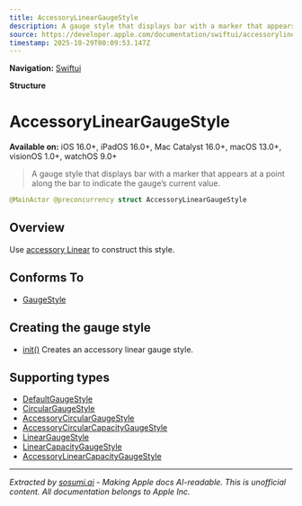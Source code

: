 ```yaml
---
title: AccessoryLinearGaugeStyle
description: A gauge style that displays bar with a marker that appears at a point along the bar to indicate the gauge’s current value.
source: https://developer.apple.com/documentation/swiftui/accessorylineargaugestyle
timestamp: 2025-10-29T00:09:53.147Z
---
```


**Navigation:** [Swiftui](/documentation/swiftui)

**Structure**

# AccessoryLinearGaugeStyle

**Available on:** iOS 16.0+, iPadOS 16.0+, Mac Catalyst 16.0+, macOS 13.0+, visionOS 1.0+, watchOS 9.0+

> A gauge style that displays bar with a marker that appears at a point along the bar to indicate the gauge’s current value.

```swift
@MainActor @preconcurrency struct AccessoryLinearGaugeStyle
```

## Overview

Use [accessory Linear](/documentation/swiftui/gaugestyle/accessorylinear) to construct this style.

## Conforms To

- [GaugeStyle](/documentation/swiftui/gaugestyle)

## Creating the gauge style

- [init()](/documentation/swiftui/accessorylineargaugestyle/init()) Creates an accessory linear gauge style.

## Supporting types

- [DefaultGaugeStyle](/documentation/swiftui/defaultgaugestyle)
- [CircularGaugeStyle](/documentation/swiftui/circulargaugestyle)
- [AccessoryCircularGaugeStyle](/documentation/swiftui/accessorycirculargaugestyle)
- [AccessoryCircularCapacityGaugeStyle](/documentation/swiftui/accessorycircularcapacitygaugestyle)
- [LinearGaugeStyle](/documentation/swiftui/lineargaugestyle)
- [LinearCapacityGaugeStyle](/documentation/swiftui/linearcapacitygaugestyle)
- [AccessoryLinearCapacityGaugeStyle](/documentation/swiftui/accessorylinearcapacitygaugestyle)

---

*Extracted by [sosumi.ai](https://sosumi.ai) - Making Apple docs AI-readable.*
*This is unofficial content. All documentation belongs to Apple Inc.*
